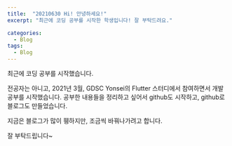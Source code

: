```yaml
---
title:  "20210630 Hi! 안녕하세요!"
excerpt: "최근에 코딩 공부를 시작한 학생입니다! 잘 부탁드려요."

categories:
  - Blog
tags:
  - Blog
---
```


최근에 코딩 공부를 시작했습니다. 

전공자는 아니고, 2021년 3월, GDSC Yonsei의 Flutter 스터디에서 참여하면서 개발 공부를 시작했습니다. 
공부한 내용들을 정리하고 싶어서 github도 시작하고, github로 블로그도 만들었습니다.

지금은 블로그가 많이 휑하지만, 조금씩 바꿔나가려고 합니다.

잘 부탁드립니다~
